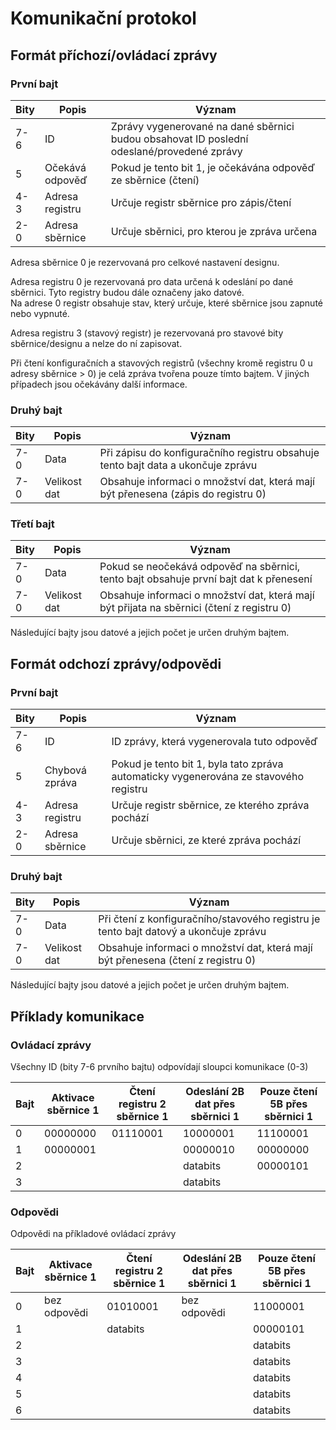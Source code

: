 # Komunikační protokol

## Formát příchozí/ovládací zprávy

### První bajt

| Bity | Popis                | Význam                                                                                      |
|------|----------------------|---------------------------------------------------------------------------------------------|
| 7-6  | ID                   | Zprávy vygenerované na dané sběrnici budou obsahovat ID poslední odeslané/provedené zprávy  |
| 5    | Očekává odpověď      | Pokud je tento bit 1, je očekávána odpověď ze sběrnice (čtení)                              |
| 4-3  | Adresa registru      | Určuje registr sběrnice pro zápis/čtení                                                     |
| 2-0  | Adresa sběrnice      | Určuje sběrnici, pro kterou je zpráva určena                                                |

Adresa sběrnice 0 je rezervovaná pro celkové nastavení designu.

Adresa registru 0 je rezervovaná pro data určená k odeslání po dané sběrnici. Tyto registry budou dále označeny jako datové.  
Na adrese 0 registr obsahuje stav, který určuje, které sběrnice jsou zapnuté nebo vypnuté.

Adresa registru 3 (stavový registr) je rezervovaná pro stavové bity sběrnice/designu a nelze do ní zapisovat.

Při čtení konfiguračních a stavových registrů (všechny kromě registru 0 u adresy sběrnice > 0) je celá zpráva tvořena pouze tímto bajtem. V jiných případech jsou očekávány další informace.

### Druhý bajt

| Bity | Popis                | Význam                                                                                      |
|------|----------------------|---------------------------------------------------------------------------------------------|
| 7-0  | Data                 | Při zápisu do konfiguračního registru obsahuje tento bajt data a ukončuje zprávu            |
| 7-0  | Velikost dat         | Obsahuje informaci o množství dat, která mají být přenesena (zápis do registru 0)           |

### Třetí bajt

| Bity | Popis                | Význam                                                                                      |
|------|----------------------|---------------------------------------------------------------------------------------------|
| 7-0  | Data                 | Pokud se neočekává odpověď na sběrnici, tento bajt obsahuje první bajt dat k přenesení      |
| 7-0  | Velikost dat         | Obsahuje informaci o množství dat, která mají být přijata na sběrnici (čtení z registru 0)  |

Následující bajty jsou datové a jejich počet je určen druhým bajtem.

## Formát odchozí zprávy/odpovědi

### První bajt

| Bity | Popis                | Význam                                                                                      |
|------|----------------------|---------------------------------------------------------------------------------------------|
| 7-6  | ID                   | ID zprávy, která vygenerovala tuto odpověď                                                  |
| 5    | Chybová zpráva       | Pokud je tento bit 1, byla tato zpráva automaticky vygenerována ze stavového registru       |
| 4-3  | Adresa registru      | Určuje registr sběrnice, ze kterého zpráva pochází                                          |
| 2-0  | Adresa sběrnice      | Určuje sběrnici, ze které zpráva pochází                                                    |

### Druhý bajt

| Bity | Popis                | Význam                                                                                      |
|------|----------------------|---------------------------------------------------------------------------------------------|
| 7-0  | Data                 | Při čtení z konfiguračního/stavového registru je tento bajt datový a ukončuje zprávu        |
| 7-0  | Velikost dat         | Obsahuje informaci o množství dat, která mají být přenesena (čtení z registru 0)            |

Následující bajty jsou datové a jejich počet je určen druhým bajtem.


## Příklady komunikace

### Ovládací zprávy

Všechny ID (bity 7-6 prvního bajtu) odpovídají sloupci komunikace (0-3)

| Bajt | Aktivace sběrnice 1 | Čtení registru 2 sběrnice 1 | Odeslání 2B dat přes sběrnici 1 | Pouze čtení 5B přes sběrnici 1 |
|------|---------------------|-----------------------------|---------------------------------|--------------------------------|
|  0   |      00000000       |           01110001          |           10000001              |            11100001            |
|  1   |      00000001       |                             |           00000010              |            00000000            |
|  2   |                     |                             |           databits              |            00000101            |
|  3   |                     |                             |           databits              |                                |


### Odpovědi

Odpovědi na příkladové ovládací zprávy

| Bajt | Aktivace sběrnice 1 | Čtení registru 2 sběrnice 1 | Odeslání 2B dat přes sběrnici 1 | Pouze čtení 5B přes sběrnici 1 |
|------|---------------------|-----------------------------|---------------------------------|--------------------------------|
|  0   |    bez odpovědi     |           01010001          |           bez odpovědi          |            11000001            |
|  1   |                     |           databits          |                                 |            00000101            |
|  2   |                     |                             |                                 |            databits            |
|  3   |                     |                             |                                 |            databits            |
|  4   |                     |                             |                                 |            databits            |
|  5   |                     |                             |                                 |            databits            |
|  6   |                     |                             |                                 |            databits            |